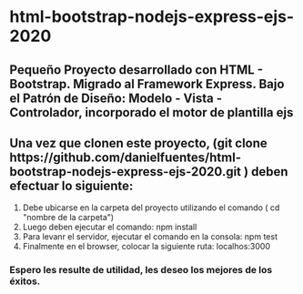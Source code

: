 <h1>html-bootstrap-nodejs-express-ejs-2020</h1>
<h2>Pequeño Proyecto desarrollado con HTML - Bootstrap. Migrado al Framework  Express. Bajo el Patrón de Diseño: Modelo - Vista - Controlador, incorporado el motor de plantilla ejs</h2>

<h2>Una vez que clonen este proyecto, (git clone https://github.com/danielfuentes/html-bootstrap-nodejs-express-ejs-2020.git    )    deben efectuar lo siguiente: </h2>
<ol>
  <li> Debe ubicarse en la carpeta del proyecto utilizando el comando ( cd "nombre de la carpeta") </li> 
  <li> Luego deben ejecutar el comando: npm install</li>
  <li> Para levanr el servidor, ejecutar el comando en la consola: npm test </li>
  <li>Finalmente en el browser, colocar la siguiente ruta: localhos:3000</li>
</ol>
<h3>Espero les resulte de utilidad, les deseo los mejores de los éxitos. </h3>

